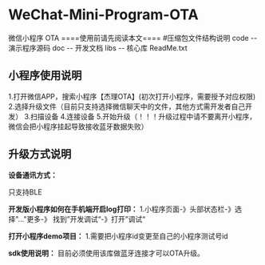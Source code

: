 # WeChat-Mini-Program-OTA
微信小程序 OTA
====使用前请先阅读本文====
#压缩包文件结构说明
  code -- 演示程序源码
  doc -- 开发文档
  libs -- 核心库
  ReadMe.txt


 ## 小程序使用说明
 1.打开微信APP，搜索小程序【杰理OTA】(初次打开小程序，需要授予对应权限)
 2.选择升级文件（目前只支持选择微信聊天中的文件，其他方式需开发者自己开发）
 3.扫描设备
 4.连接设备
 5.开始升级（！！！升级过程中请不要离开小程序，微信会把小程序挂起导致接收蓝牙数据失败）


 ## 升级方式说明

 **设备通讯方式：**

 只支持BLE 

 **开发版小程序如何在手机端开启log打印：**
 1.小程序页面-》头部状态栏-》选择"..."更多-》 找到”开发调试“-》打开”调试“

 **打开小程序demo项目：**
 1.需要把小程序id变更至自己的小程序测试号id

 **sdk使用说明：**
 目前必须使用该库做蓝牙连接才可以OTA升级。

